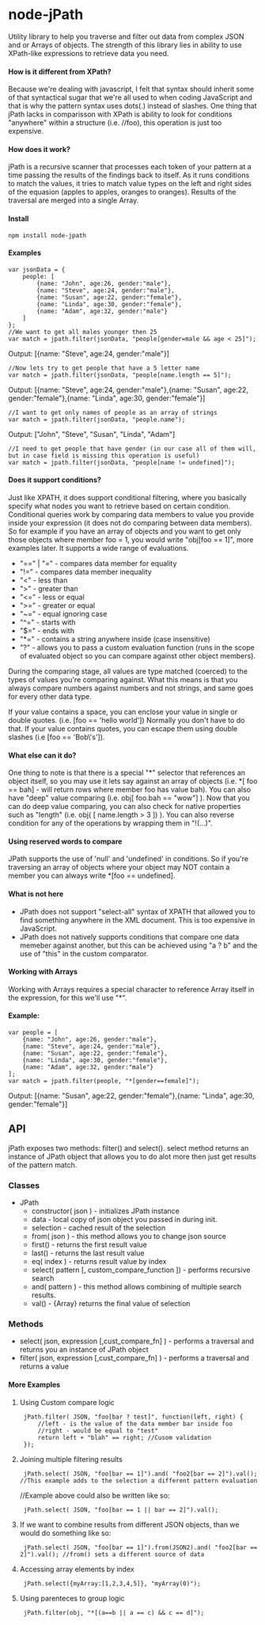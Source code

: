 node-jPath
====
Utility library to help you traverse and filter out data from complex JSON and or Arrays of objects.
The strength of this library lies in ability to use XPath-like expressions to retrieve data you need.

#### How is it different from XPath?

Because we're dealing with javascript, I felt that syntax should inherit some of that syntactical sugar that we're all used to when coding JavaScript
and that is why the pattern syntax uses dots(.) instead of slashes. One thing that jPath lacks in comparisson with XPath is ability to look for conditions "anywhere" within a structure (i.e. //foo), this operation is just too expensive.

#### How does it work?

jPath is a recursive scanner that processes each token of your pattern at a time passing the results of the findings back to itself. As it runs conditions to match the values, it tries to match value types on the left and right sides of the equasion (apples to apples, oranges to oranges). Results of the traversal are merged into a single Array.

#### Install

	npm install node-jpath

#### Examples

	var jsonData = {
		people: [
			{name: "John", age:26, gender:"male"},
			{name: "Steve", age:24, gender:"male"},
			{name: "Susan", age:22, gender:"female"},
			{name: "Linda", age:30, gender:"female"},
			{name: "Adam", age:32, gender:"male"}
		]
	};
	//We want to get all males younger then 25
	var match = jpath.filter(jsonData, "people[gender=male && age < 25]");

Output:
	[{name: "Steve", age:24, gender:"male"}]

	//Now lets try to get people that have a 5 letter name
	var match = jpath.filter(jsonData, "people[name.length == 5]");

Output:
	[{name: "Steve", age:24, gender:"male"},{name: "Susan", age:22, gender:"female"},{name: "Linda", age:30, gender:"female"}]

	//I want to get only names of people as an array of strings
	var match = jpath.filter(jsonData, "people.name");

Output:
	["John", "Steve", "Susan", "Linda", "Adam"]

	//I need to get people that have gender (in our case all of them will, but in case field is missing this operation is useful)
	var match = jpath.filter(jsonData, "people[name != undefined]");


#### Does it support conditions?

Just like XPATH, it does support conditional filtering, where you basically specify what nodes you want to retrieve
based on certain condition. Conditional queries work by comparing data members to value you provide inside your
expression (it does not do comparing between data members). So for example if you have an array of objects and you want
to get only those objects where member foo = 1, you would write "obj[foo == 1]", more examples later. It supports a
wide range of evaluations.

- "==" | "=" - compares data member for equality
- "!=" - compares data member inequality
- "<" - less than
- ">" - greater than
- "<=" - less or equal
- ">=" - greater or equal
- "~=" - equal ignoring case
- "^=" - starts with
- "$=" - ends with
- "*=" - contains a string anywhere inside (case insensitive)
- "?" - allows you to pass a custom evaluation function (runs in the scope of evaluated object so you can compare against other object members).

During the comparing stage, all values are type matched (coerced) to the types of values you're comparing against.
What this means is that you always compare numbers against numbers and not strings, and same goes for every other data
type.

If your value contains a space, you can enclose your value in single or double quotes. (i.e. [foo == 'hello world']) Normally you
don't have to do that. If your value contains quotes, you can escape them using double slashes (i.e [foo == 'Bob\\\'s']).

#### What else can it do?

One thing to note is that there is a special "*" selector that references an object itself, so you may use it lets say
against an array of objects (i.e. *[ foo == bah] - will return rows where member foo has value bah). You can also have
"deep" value comparing (i.e. obj[ foo.bah == "wow"] ). Now that you can do deep value comparing, you can also check for
native properties such as "length" (i.e. obj( [ name.length > 3 ]) ). You can also reverse condition for any of the operations by wrapping them in "!(...)".

#### Using reserved words to compare

JPath supports the use of 'null' and 'undefined' in conditions.
So if you're traversing an array of objects where your object may NOT contain a member you can always write *[foo == undefined].

#### What is not here

- JPath does not support "select-all" syntax of XPATH that allowed you to find something anywhere in the XML document. This is too expensive in JavaScript.
- JPath does not natively supports conditions that compare one data memeber against another, but this can be achieved using "a ? b" and the use of "this" in the custom comparator.

#### Working with Arrays

Working with Arrays requires a special character to reference Array itself in the expression, for this we'll use "\*".
#### Example:
	var people = [
		{name: "John", age:26, gender:"male"},
		{name: "Steve", age:24, gender:"male"},
		{name: "Susan", age:22, gender:"female"},
		{name: "Linda", age:30, gender:"female"},
		{name: "Adam", age:32, gender:"male"}
	];
	var match = jpath.filter(people, "*[gender==female]");
Output:
	[{name: "Susan", age:22, gender:"female"},{name: "Linda", age:30, gender:"female"}]

API
---
jPath exposes two methods: filter() and select(). select method returns an instance of JPath object that allows you to do alot more then just get results of the pattern match.

### Classes

* JPath
	* constructor( json ) - initializes JPath instance
	* data - local copy of json object you passed in during init.
	* selection - cached result of the selection
	* from( json ) - this method allows you to change json source
	* first() - returns the first result value
	* last() - returns the last result value
	* eq( index ) - returns result value by index
	* select( pattern [, custom_compare_function ]) - performs recursive search
	* and( pattern ) - this method allows combining of multiple search results.
	* val() - {Array} returns the final value of selection

### Methods

* select( json, expression [,cust_compare_fn] ) - performs a traversal and returns you an instance of JPath object
* filter( json, expression [,cust_compare_fn] ) - performs a traversal and returns a value

#### More Examples

1. Using Custom compare logic

        jPath.filter( JSON, "foo[bar ? test]", function(left, right) {
            //left - is the value of the data member bar inside foo
            //right - would be equal to "test"
            return left + "blah" == right; //Cusom validation
        });

2. Joining multiple filtering results

        jPath.select( JSON, "foo[bar == 1]").and( "foo2[bar == 2]").val(); //This example adds to the selection a different pattern evaluation

    //Example above could also be written like so:

        jPath.select( JSON, "foo[bar == 1 || bar == 2]").val();

3. If we want to combine results from different JSON objects, than we would do something like so:

        jPath.select( JSON, "foo[bar == 1]").from(JSON2).and( "foo2[bar == 2]").val(); //from() sets a different source of data

4. Accessing array elements by index

        jPath.select({myArray:[1,2,3,4,5]}, "myArray(0)");

5. Using parenteces to group logic

        jPath.filter(obj, "*[(a==b || a == c) && c == d]");
